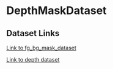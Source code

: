 # DepthMaskDataset


## Dataset Links

[Link to fg_bg_mask_dataset](https://drive.google.com/file/d/11TbUmMY9mYyIeRCkh5kGGIZ-k1Vbs-Qz/view?usp=sharing)

[Link to depth dataset]()



